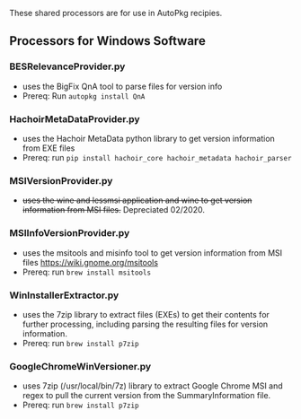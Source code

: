 These shared processors are for use in AutoPkg recipies. 

## Processors for Windows Software

### BESRelevanceProvider.py
- uses the BigFix QnA tool to parse files for version info
- Prereq: Run `autopkg install QnA`

### HachoirMetaDataProvider.py
- uses the Hachoir MetaData python library to get version information from EXE files
- Prereq: run `pip install hachoir_core hachoir_metadata hachoir_parser`

### MSIVersionProvider.py
- ~~uses the wine and lessmsi application and wine to get version information from MSI files.~~ Depreciated 02/2020.

### MSIInfoVersionProvider.py
- uses the msitools and misinfo tool to get version information from MSI files https://wiki.gnome.org/msitools
- Prereq: run `brew install msitools`

### WinInstallerExtractor.py
- uses the 7zip library to extract files (EXEs) to get their contents for further processing, including parsing the resulting files for version information.
- Prereq: run `brew install p7zip`

### GoogleChromeWinVersioner.py
- uses 7zip (/usr/local/bin/7z) library to extract Google Chrome MSI and regex to pull the current version from the SummaryInformation file.
- Prereq: run `brew install p7zip`
